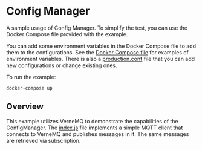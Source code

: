 # Config Manager

A sample usage of Config Manager. To simplify the test, you can use the Docker Compose file provided
with the example.

You can add some environment variables in the Docker Compose file to add them to the configurations.
See the [Docker Compose file](./docker-compose.yml) for examples of environment variables.
There is also a [production.conf](./config/production.conf) file that you can add new configurations
or change existing ones.

To run the example:
```shell
docker-compose up
```

## Overview

This example utilizes VerneMQ to demonstrate the capabilities of the ConfigManager. The
[index.js](./index.js) file implements a simple MQTT client that connects to VerneMQ and publishes
messages in it. The same messages are retrieved via subscription.
